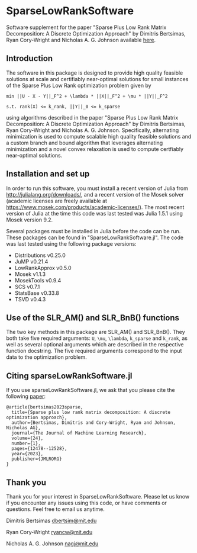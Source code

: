 # SparseLowRankSoftware
Software supplement for the paper  "Sparse Plus Low Rank Matrix Decomposition: A Discrete Optimization Approach"  by Dimitris Bertsimas, Ryan Cory-Wright and Nicholas A. G. Johnson available [here](https://www.jmlr.org/papers/v24/21-1130.html).

## Introduction

The software in this package is designed to provide high quality feasible solutions at scale and certifiably near-optimal solutions for small instances of the Sparse Plus Low Rank optimization problem given by

`min ||U - X - Y||_F^2 + \lambda * ||X||_F^2 + \mu * ||Y||_F^2`

`s.t. rank(X) <= k_rank, ||Y||_0 <= k_sparse`

using algorithms described in the paper "Sparse Plus Low Rank Matrix Decomposition: A Discrete Optimization Approach"  by Dimitris Bertsimas, Ryan Cory-Wright and Nicholas A. G. Johnson. Specifically, alternating minimization is used to compute scalable high quality feasible solutions and a custom branch and bound algorithm that leverages alternating minimization and a novel convex relaxation is used to compute certfiably near-optimal solutions.

## Installation and set up

In order to run this software, you must install a recent version of Julia from http://julialang.org/downloads/, and a recent version of the Mosek solver (academic licenses are freely available at https://www.mosek.com/products/academic-licenses/). The most recent version of Julia at the time this code was last tested was Julia 1.5.1 using Mosek version 9.2.

Several packages must be installed in Julia before the code can be run.  These packages can be found in "SparseLowRankSoftware.jl". The code was last tested using the following package versions:

- Distributions v0.25.0
- JuMP v0.21.4
- LowRankApprox v0.5.0
- Mosek v1.1.3
- MosekTools v0.9.4
- SCS v0.7.1
- StatsBase v0.33.8
- TSVD v0.4.3

## Use of the SLR_AM() and SLR_BnB() functions

The two key methods in this package are SLR_AM() and SLR_BnB().  They both take five required  arguments: `U`, `\mu`, `\lambda`, `k_sparse` and `k_rank`, as well as several optional arguments which are described in the respective function docstring. The five required arguments correspond to the input data to the optimization problem.

## Citing sparseLowRankSoftware.jl

If you use sparseLowRankSoftware.jl, we ask that you please cite the following [paper](https://arxiv.org/pdf/2109.12701.pdf):
```
@article{bertsimas2023sparse,
  title={Sparse plus low rank matrix decomposition: A discrete optimization approach},
  author={Bertsimas, Dimitris and Cory-Wright, Ryan and Johnson, Nicholas AG},
  journal={The Journal of Machine Learning Research},
  volume={24},
  number={1},
  pages={12478--12528},
  year={2023},
  publisher={JMLRORG}
}
```


## Thank you

Thank you for your interest in SparseLowRankSoftware. Please let us know if you encounter any issues using this code, or have comments or questions.  Feel free to email us anytime.

Dimitris Bertsimas
dbertsim@mit.edu

Ryan Cory-Wright
ryancw@mit.edu

Nicholas A. G. Johnson
nagj@mit.edu

